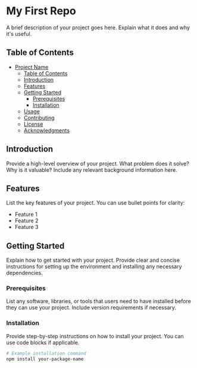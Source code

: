 # My First Repo

A brief description of your project goes here. Explain what it does and why it's useful.

## Table of Contents

- [Project Name](#project-name)
  - [Table of Contents](#table-of-contents)
  - [Introduction](#introduction)
  - [Features](#features)
  - [Getting Started](#getting-started)
    - [Prerequisites](#prerequisites)
    - [Installation](#installation)
  - [Usage](#usage)
  - [Contributing](#contributing)
  - [License](#license)
  - [Acknowledgments](#acknowledgments)

## Introduction

Provide a high-level overview of your project. What problem does it solve? Why is it valuable? Include any relevant background information here.

## Features

List the key features of your project. You can use bullet points for clarity:

- Feature 1
- Feature 2
- Feature 3

## Getting Started

Explain how to get started with your project. Provide clear and concise instructions for setting up the environment and installing any necessary dependencies.

### Prerequisites

List any software, libraries, or tools that users need to have installed before they can use your project. Include version requirements if necessary.

### Installation

Provide step-by-step instructions on how to install your project. You can use code blocks if applicable.

```bash
# Example installation command
npm install your-package-name
```
